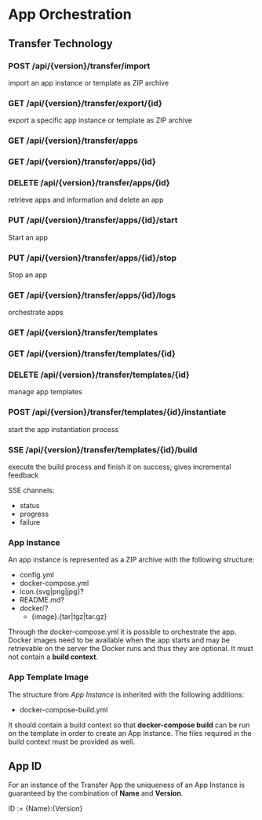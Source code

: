 # App Orchestration

## Transfer Technology

### POST /api/{version}/transfer/import
import an app instance or template as ZIP archive

### GET /api/{version}/transfer/export/{id}
export a specific app instance or template as ZIP archive

### GET /api/{version}/transfer/apps
### GET /api/{version}/transfer/apps/{id}
### DELETE /api/{version}/transfer/apps/{id}
retrieve apps and information and delete an app

### PUT /api/{version}/transfer/apps/{id}/start
Start an app

### PUT /api/{version}/transfer/apps/{id}/stop
Stop an app

### GET /api/{version}/transfer/apps/{id}/logs
orchestrate apps

### GET /api/{version}/transfer/templates
### GET /api/{version}/transfer/templates/{id}
### DELETE /api/{version}/transfer/templates/{id}
manage app templates

### POST /api/{version}/transfer/templates/{id}/instantiate
start the app instantiation process

### SSE /api/{version}/transfer/templates/{id}/build
execute the build process and finish it on success; gives incremental feedback

SSE channels:
- status
- progress
- failure

### App Instance

An app instance is represented as a ZIP archive with the following structure:
- config.yml
- docker-compose.yml
- icon.{svg|png|jpg}?
- README.md?
- docker/?
    - {image}.{tar|tgz|tar.gz}

Through the docker-compose.yml it is possible to orchestrate the app. Docker images need to be available when the app starts and may be retrievable on the server the Docker runs and thus they are optional. It must not contain a **build context**.

### App Template Image

The structure from *App Instance* is inherited with the following additions:
- docker-compose-build.yml

It should contain a build context so that **docker-compose build** can be run on the template in order to create an App Instance. The files required in the build context must be provided as well.

## App ID

For an instance of the Transfer App the uniqueness of an App Instance is guaranteed by the combination of **Name** and **Version**.

ID := {Name}:{Version}
